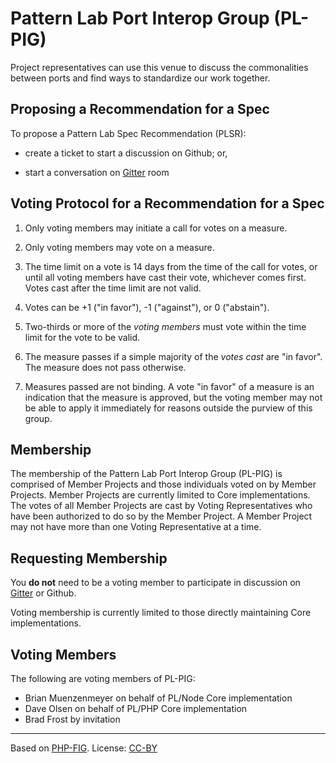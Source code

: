 # Pattern Lab Port Interop Group (PL-PIG)

Project representatives can use this venue to discuss the commonalities between ports and find ways to standardize our work together.

## Proposing a Recommendation for a Spec

To propose a Pattern Lab Spec Recommendation (PLSR):

- create a ticket to start a discussion on Github; or,

- start a conversation on [Gitter](https://gitter.im/pattern-lab/spec) room

## Voting Protocol for a Recommendation for a Spec

1. Only voting members may initiate a call for votes on a measure.

2. Only voting members may vote on a measure.

3. The time limit on a vote is 14 days from the time of the call for votes, or
until all voting members have cast their vote, whichever comes first. Votes
cast after the time limit are not valid.

4. Votes can be +1 ("in favor"), -1 ("against"), or 0 ("abstain").

5. Two-thirds or more of the *voting members* must vote within the time limit
for the vote to be valid.

6. The measure passes if a simple majority of the *votes cast* are "in favor".
The measure does not pass otherwise.

7. Measures passed are not binding. A vote "in favor" of a measure is an
indication that the measure is approved, but the voting member may not be able
to apply it immediately for reasons outside the purview of this group.

## Membership

The membership of the Pattern Lab Port Interop Group (PL-PIG) is
comprised of Member Projects and those individuals voted on by Member Projects. Member Projects are currently limited to Core implementations. The votes of all Member Projects are cast by Voting Representatives who have been authorized to do so by the Member Project. A Member Project may not have more than one Voting Representative at a time.

## Requesting Membership

You **do not** need to be a voting member to participate in discussion on
[Gitter](https://gitter.im/pattern-lab/spec) or Github.

Voting membership is currently limited to those directly maintaining Core implementations.

## Voting Members

The following are voting members of PL-PIG:

* Brian Muenzenmeyer on behalf of PL/Node Core implementation
* Dave Olsen on behalf of PL/PHP Core implementation
* Brad Frost by invitation

***

Based on [PHP-FIG](http://www.php-fig.org). License: [CC-BY](https://creativecommons.org/licenses/by/3.0/us/legalcode)
